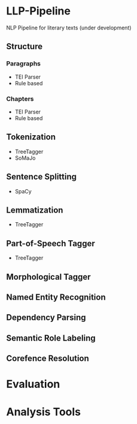 # LLP-Pipeline
NLP Pipeline for literary texts (under development)
## Structure
### Paragraphs
* TEI Parser
* Rule based
### Chapters
* TEI Parser
* Rule based
## Tokenization
* TreeTagger
* SoMaJo
## Sentence Splitting
* SpaCy
## Lemmatization
* TreeTagger
## Part-of-Speech Tagger
* TreeTagger
## Morphological Tagger
## Named Entity Recognition
## Dependency Parsing
## Semantic Role Labeling
## Corefence Resolution
# Evaluation
# Analysis Tools
